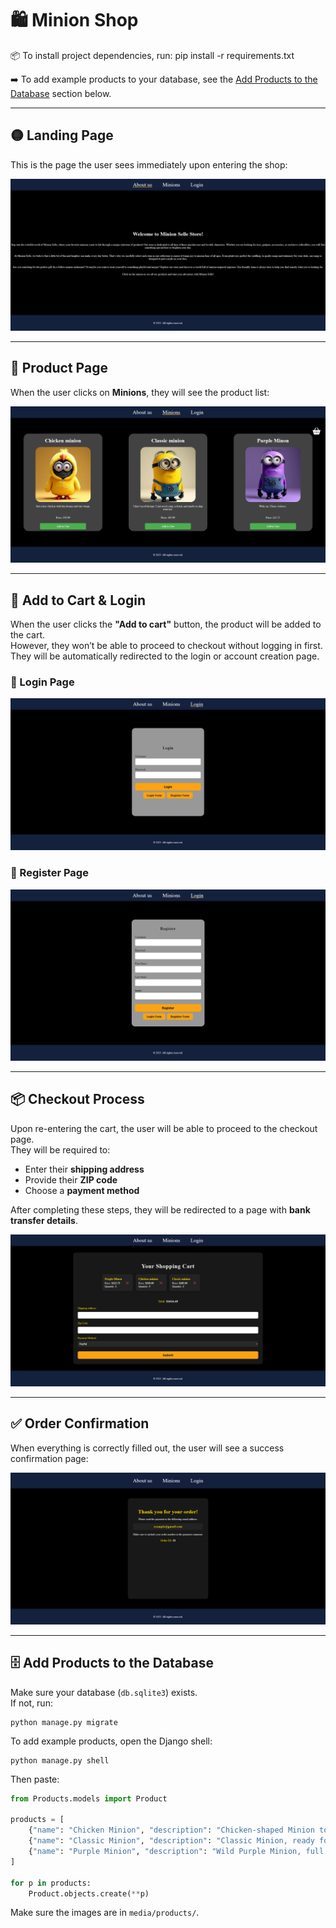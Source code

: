 # 🛍️ Minion Shop
📦 To install project dependencies, run:
pip install -r requirements.txt  

➡️ To add example products to your database, see the [Add Products to the Database](#️-add-products-to-the-database) section below.

---
## 🟡 Landing Page  
This is the page the user sees immediately upon entering the shop:

![About us](IMG_TO_README/About_us.png)

---

## 🧸 Product Page  
When the user clicks on **Minions**, they will see the product list:

![Shop](IMG_TO_README/Shop.png)

---

## 🛒 Add to Cart & Login  
When the user clicks the **"Add to cart"** button, the product will be added to the cart.  
However, they won’t be able to proceed to checkout without logging in first.  
They will be automatically redirected to the login or account creation page.

### 🔐 Login Page  
![Login](IMG_TO_README/Account_Management.png)

### 📝 Register Page  
![Register](IMG_TO_README/Account_Management_Register.png)

---

## 📦 Checkout Process  
Upon re-entering the cart, the user will be able to proceed to the checkout page.  
They will be required to:

- Enter their **shipping address**
- Provide their **ZIP code**
- Choose a **payment method**

After completing these steps, they will be redirected to a page with **bank transfer details**.

![Shopping Cart](IMG_TO_README/Shopping_Cart.png)

---

## ✅ Order Confirmation  
When everything is correctly filled out, the user will see a success confirmation page:

![Success](IMG_TO_README/Succes.png)

---

## 🗄️ Add Products to the Database

Make sure your database (`db.sqlite3`) exists.  
If not, run:

```
python manage.py migrate
```

To add example products, open the Django shell:

```
python manage.py shell
```

Then paste:

```python
from Products.models import Product

products = [
    {"name": "Chicken Minion", "description": "Chicken-shaped Minion toy.", "price": 19.99, "stock": 10, "image": "products/chicken_minion.png"},
    {"name": "Classic Minion", "description": "Classic Minion, ready for adventure.", "price": 17.99, "stock": 15, "image": "products/classic_minion.png"},
    {"name": "Purple Minion", "description": "Wild Purple Minion, full of mischief.", "price": 21.99, "stock": 8, "image": "products/purple_minion.png"},
]

for p in products:
    Product.objects.create(**p)
```

Make sure the images are in `media/products/`.
